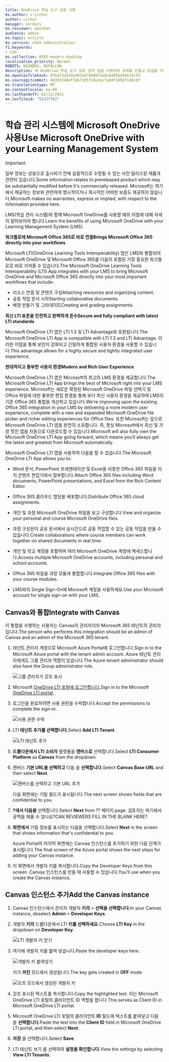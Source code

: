 ```yaml
---
title: OneDrive 학습 도구 상호 사용
ms.author: v-cichur
author: cichur
manager: serdars
ms.reviewer: amitman
audience: admin
ms.topic: article
ms.service: o365-administration
f1.keywords:
- CSH
ms.collection: M365-modern-desktop
localization_priority: Normal
ROBOTS: NOINDEX, NOFOLLOW
description: 새 OneDrive 학습 도구 상호 관리 앱을 사용하여 과제를 만들고 등급을 지정하고, 과정 콘텐츠를 작성 및 구성하고, 실시간으로 파일을 공동 작업합니다.
ms.openlocfilehash: 97baf3e524e483e879d00f5e0c8495b450e13c92
ms.sourcegitcommit: 68383240ef7a673d5f28e2ecfab9f105bf1d8c8f
ms.translationtype: MT
ms.contentlocale: ko-KR
ms.lasthandoff: 05/11/2021
ms.locfileid: "52327742"
---
```

# <a name="use-microsoft-onedrive-with-your-learning-management-system"></a><span data-ttu-id="ce3d6-103">학습 관리 시스템에 Microsoft OneDrive 사용</span><span class="sxs-lookup"><span data-stu-id="ce3d6-103">Use Microsoft OneDrive with your Learning Management System</span></span>

> [!IMPORTANT]
> <span data-ttu-id="ce3d6-104">일부 정보는 상용으로 출시되기 전에 실질적으로 수정될 수 있는 사전 릴리스된 제품과 관련이 있습니다.</span><span class="sxs-lookup"><span data-stu-id="ce3d6-104">Some information relates to prereleased product which may be substantially modified before it's commercially released.</span></span> <span data-ttu-id="ce3d6-105">Microsoft는 여기에서 제공하는 정보와 관련하여 명시적이거나 묵시적인 어떠한 보증도 제공하지 않습니다.</span><span class="sxs-lookup"><span data-stu-id="ce3d6-105">Microsoft makes no warranties, express or implied, with respect to the information provided here.</span></span>

<span data-ttu-id="ce3d6-106">LMS(학습 관리 시스템)와 함께 Microsoft OneDrive를 사용할 때의 이점에 대해 자세히 알아보아야 합니다.</span><span class="sxs-lookup"><span data-stu-id="ce3d6-106">Learn the benefits of using Microsoft OneDrive with your Learning Management System (LMS).</span></span>

<span data-ttu-id="ce3d6-107">**워크플로에 Microsoft Office 365로 바로 연결**</span><span class="sxs-lookup"><span data-stu-id="ce3d6-107">**Brings Microsoft Office 365 directly into your workflows**</span></span>

<span data-ttu-id="ce3d6-108">Microsoft LTI(OneDrive Learning Tools Interoperability) 앱은 LMS와 통합되어 Microsoft OneDrive 및 Microsoft Office 365를 다음이 포함된 가장 중요한 워크플로로 바로 가져올 수 있습니다.</span><span class="sxs-lookup"><span data-stu-id="ce3d6-108">The Microsoft OneDrive Learning Tools Interoperability (LTI) App integrates with your LMS to bring Microsoft OneDrive and Microsoft Office 365 directly into your most important workflows that include:</span></span>

- <span data-ttu-id="ce3d6-109">리소스 연결 및 콘텐츠 구성</span><span class="sxs-lookup"><span data-stu-id="ce3d6-109">Attaching resources and organizing content.</span></span>
- <span data-ttu-id="ce3d6-110">공동 작업 문서 시작</span><span class="sxs-lookup"><span data-stu-id="ce3d6-110">Starting collaborative documents.</span></span>
- <span data-ttu-id="ce3d6-111">배정 만들기 및 그라데이트</span><span class="sxs-lookup"><span data-stu-id="ce3d6-111">Creating and grading assignments.</span></span>

<span data-ttu-id="ce3d6-112">**최신 LTI 표준을 안전하고 완벽하게 준수**</span><span class="sxs-lookup"><span data-stu-id="ce3d6-112">**Secure and fully compliant with latest LTI standards**</span></span>

<span data-ttu-id="ce3d6-113">Microsoft OneDrive LTI 앱은 LTI 1.3 및 LTI Advantage와 호환됩니다.</span><span class="sxs-lookup"><span data-stu-id="ce3d6-113">The Microsoft OneDrive LTI App is compatible with LTI 1.3 and LTI Advantage.</span></span> <span data-ttu-id="ce3d6-114">이러한 이점을 통해 보안이 강화되고 긴밀하게 통합된 사용자 환경을 사용할 수 있습니다.</span><span class="sxs-lookup"><span data-stu-id="ce3d6-114">This advantage allows for a highly secure and tightly integrated user experience.</span></span>

<span data-ttu-id="ce3d6-115">**현대적이고 풍부한 사용자 환경**</span><span class="sxs-lookup"><span data-stu-id="ce3d6-115">**Modern and Rich User Experience**</span></span>

<span data-ttu-id="ce3d6-116">Microsoft OneDrive LTI 앱은 Microsoft의 최고의 LMS 환경을 제공합니다.</span><span class="sxs-lookup"><span data-stu-id="ce3d6-116">The Microsoft OneDrive LTI App brings the best of Microsoft right into your LMS experience.</span></span> <span data-ttu-id="ce3d6-117">Microsoft는 새로운 확장된 Microsoft OneDrive 파일 선택기 및 Office 파일에 대한 풍부한 편집 환경을 통해 보다 최신 사용자 환경을 제공하여 LMS의 기존 Office 365 통합을 개선하고 있습니다.</span><span class="sxs-lookup"><span data-stu-id="ce3d6-117">We're improving upon the existing Office 365 integration in your LMS by delivering a more modern user experience, complete with a new and expanded Microsoft OneDrive file picker and richer editing experiences for Office files.</span></span> <span data-ttu-id="ce3d6-118">또한 Microsoft는 앞으로 Microsoft OneDrive LTI 앱을 완전히 소유합니다. 즉, 항상 Microsoft에서 최신 및 가장 멋진 앱을 자동으로 다운로드할 수 있습니다.</span><span class="sxs-lookup"><span data-stu-id="ce3d6-118">Microsoft will also fully own the Microsoft OneDrive LTI App going forward, which means you’ll always get the latest and greatest from Microsoft automatically.</span></span>

<span data-ttu-id="ce3d6-119">Microsoft OneDrive LTI 앱을 사용하여 다음을 할 수 있습니다.</span><span class="sxs-lookup"><span data-stu-id="ce3d6-119">The Microsoft OneDrive LTI App allows you to:</span></span>

- <span data-ttu-id="ce3d6-120">Word 문서, PowerPoint 프레젠테이션 및 Excel을 비롯한 Office 365 파일을 리치 콘텐츠 편집기에서 첨부합니다.</span><span class="sxs-lookup"><span data-stu-id="ce3d6-120">Attach Office 365 files including Word documents, PowerPoint presentations, and Excel from the Rich Content Editor.</span></span>

- <span data-ttu-id="ce3d6-121">Office 365 클라우드 할당을 배포합니다.</span><span class="sxs-lookup"><span data-stu-id="ce3d6-121">Distribute Office 365 cloud assignments.</span></span>

- <span data-ttu-id="ce3d6-122">개인 및 과정 Microsoft OneDrive 파일을 보고 구성합니다.</span><span class="sxs-lookup"><span data-stu-id="ce3d6-122">View and organize your personal and course Microsoft OneDrive files.</span></span>

- <span data-ttu-id="ce3d6-123">과정 구성원이 공유 문서에서 실시간으로 공동 작업할 수 있는 공동 작업을 만들 수 있습니다.</span><span class="sxs-lookup"><span data-stu-id="ce3d6-123">Create collaborations where course members can work together on shared documents in real time.</span></span>

- <span data-ttu-id="ce3d6-124">개인 및 학교 계정을 포함하여 여러 Microsoft OneDrive 계정에 액세스합니다.</span><span class="sxs-lookup"><span data-stu-id="ce3d6-124">Access multiple Microsoft OneDrive accounts, including personal and school accounts.</span></span>

- <span data-ttu-id="ce3d6-125">Office 365 파일을 과정 모듈과 통합합니다.</span><span class="sxs-lookup"><span data-stu-id="ce3d6-125">Integrate Office 365 files with your course modules.</span></span>

- <span data-ttu-id="ce3d6-126">LMS와의 Single Sign-On에 Microsoft 계정을 사용하세요.</span><span class="sxs-lookup"><span data-stu-id="ce3d6-126">Use your Microsoft account for single sign-on with your LMS.</span></span>

## <a name="integrate-with-canvas"></a><span data-ttu-id="ce3d6-127">Canvas와 통합</span><span class="sxs-lookup"><span data-stu-id="ce3d6-127">Integrate with Canvas</span></span>

<span data-ttu-id="ce3d6-128">이 통합을 수행하는 사용자는 Canvas의 관리자이자 Microsoft 365 테넌트의 관리자입니다.</span><span class="sxs-lookup"><span data-stu-id="ce3d6-128">The person who performs this integration should be an admin of Canvas and an admin of the Microsoft 365 tenant.</span></span>

1. <span data-ttu-id="ce3d6-129">테넌트 관리자 계정으로 Microsoft Azure Portal에 로그인합니다.</span><span class="sxs-lookup"><span data-stu-id="ce3d6-129">Sign in to the Microsoft Azure portal with the tenant admin account.</span></span> <span data-ttu-id="ce3d6-130">Azure 테넌트 관리자에게도 그룹 관리자 역할이 있습니다.</span><span class="sxs-lookup"><span data-stu-id="ce3d6-130">The Azure tenant administrator should also have the Group administrator role.</span></span>

    ![그룹 관리자가 강조 표시](../media/lti-media/lti-group-admin.png)

2. <span data-ttu-id="ce3d6-132">Microsoft [OneDrive LTI 포털에 로그인합니다.](https://odltiappnl.azurewebsites.net/admin)</span><span class="sxs-lookup"><span data-stu-id="ce3d6-132">Sign in to the Microsoft [OneDrive LTI portal](https://odltiappnl.azurewebsites.net/admin).</span></span>

3. <span data-ttu-id="ce3d6-133">로그인을 완료하려면 사용 권한을 수락합니다.</span><span class="sxs-lookup"><span data-stu-id="ce3d6-133">Accept the permissions to complete the sign-in.</span></span>

    ![사용 권한 수락](../media/lti-media/lti-permissions.png)

4. <span data-ttu-id="ce3d6-135">LTI **테넌트 추가를 선택합니다.**</span><span class="sxs-lookup"><span data-stu-id="ce3d6-135">Select **Add LTI Tenant**.</span></span>

     ![LTI 테넌트 추가](../media/lti-media/lti-add-tenant.png)

5. <span data-ttu-id="ce3d6-137">**드롭다운에서 LTI 소비자** 플랫폼을 **캔버스로** 선택합니다.</span><span class="sxs-lookup"><span data-stu-id="ce3d6-137">Select **LTI Consumer Platform** as **Canvas** from the dropdown.</span></span>

6. <span data-ttu-id="ce3d6-138">캔버스 **기본 URL을 선택하고** 다음 을 **선택합니다.**</span><span class="sxs-lookup"><span data-stu-id="ce3d6-138">Select **Canvas Base URL** and then select **Next**.</span></span>

    ![캔버스를 선택하고 기본 URL 추가](../media/lti-media/lti-canvas-base-url.png)

   <span data-ttu-id="ce3d6-140">다음 화면에는 기밀 필드가 표시됩니다.</span><span class="sxs-lookup"><span data-stu-id="ce3d6-140">The next screen shows fields that are confidential to you.</span></span>

7. <span data-ttu-id="ce3d6-141">**?에서 다음을** 선택합니다.</span><span class="sxs-lookup"><span data-stu-id="ce3d6-141">Select **Next** from ??</span></span> <span data-ttu-id="ce3d6-142">페이지.</span><span class="sxs-lookup"><span data-stu-id="ce3d6-142">page.</span></span> <span data-ttu-id="ce3d6-143">검토자는 여기에서 공백을 채울 수 있나요?</span><span class="sxs-lookup"><span data-stu-id="ce3d6-143">CAN REVIEWERS FILL IN THE BLANK HERE?</span></span>

8. <span data-ttu-id="ce3d6-144">**화면에서** 기밀 정보를 표시하는 다음을 선택합니다.</span><span class="sxs-lookup"><span data-stu-id="ce3d6-144">Select **Next** in the screen that shows information that's confidential to you.</span></span>

   <span data-ttu-id="ce3d6-145">Azure Portal의 마지막 화면에는 Canvas 인스턴스를 추가하기 위한 다음 단계가 표시됩니다.</span><span class="sxs-lookup"><span data-stu-id="ce3d6-145">The final screen of the Azure portal shows the next steps for adding your Canvas instance.</span></span>

9. <span data-ttu-id="ce3d6-146">이 화면에서 개발자 키를 복사합니다.</span><span class="sxs-lookup"><span data-stu-id="ce3d6-146">Copy the Developer Keys from this screen.</span></span> <span data-ttu-id="ce3d6-147">Canvas 인스턴스를 만들 때 사용할 수 있습니다.</span><span class="sxs-lookup"><span data-stu-id="ce3d6-147">You'll use when you create the Canvas instance.</span></span>

## <a name="add-the-canvas-instance"></a><span data-ttu-id="ce3d6-148">Canvas 인스턴스 추가</span><span class="sxs-lookup"><span data-stu-id="ce3d6-148">Add the Canvas instance</span></span>

1. <span data-ttu-id="ce3d6-149">Canvas 인스턴스에서 관리자 개발자 **키의**  >  **선택을 선택합니다.**</span><span class="sxs-lookup"><span data-stu-id="ce3d6-149">In your Canvas instance, deselect **Admin** > **Developer Keys**.</span></span>

2. <span data-ttu-id="ce3d6-150">개발자 **키의** 드롭다운에서 LTI **키를 선택하세요.**</span><span class="sxs-lookup"><span data-stu-id="ce3d6-150">Choose **LTI Key** in the dropdown on **Developer Key**.</span></span>

   ![LTI 개발자 키 얻기](../media/lti-media/lti-developer-keys.png)

3. <span data-ttu-id="ce3d6-152">여기에 개발자 키를 붙여 넣습니다.</span><span class="sxs-lookup"><span data-stu-id="ce3d6-152">Paste the developer keys here.</span></span>

     ![개발자 키 붙여넣기](../media/lti-media/lti-developer-keys.png)

   <span data-ttu-id="ce3d6-154">키가 **꺼진** 모드에서 생성됩니다.</span><span class="sxs-lookup"><span data-stu-id="ce3d6-154">The key gets created in **OFF** mode</span></span>

   ![오프 모드에서 생성된 개발자 키](../media/lti-media/lti-copy-developer-keys.png)

4. <span data-ttu-id="ce3d6-156">강조 표시된 텍스트를 복사합니다.</span><span class="sxs-lookup"><span data-stu-id="ce3d6-156">Copy the highlighted text.</span></span>
    <span data-ttu-id="ce3d6-157">이는 Microsoft OneDrive LTI 포털의 클라이언트 ID 역할을 합니다.</span><span class="sxs-lookup"><span data-stu-id="ce3d6-157">This serves as Client ID in Microsoft OneDrive LTI portal.</span></span>

5. <span data-ttu-id="ce3d6-158">Microsoft OneDrive LTI 포털의 클라이언트 **ID** 필드에 텍스트를 붙여넣고 다음 을 **선택합니다.**</span><span class="sxs-lookup"><span data-stu-id="ce3d6-158">Paste the text into the **Client ID** field in Microsoft OneDrive LTI portal, and then select **Next**.</span></span>

6. <span data-ttu-id="ce3d6-159">**저장** 을 선택합니다.</span><span class="sxs-lookup"><span data-stu-id="ce3d6-159">Select **Save**.</span></span>

7. <span data-ttu-id="ce3d6-160">LTI 테넌트 보기 를 선택하여 **설정을 확인합니다.**</span><span class="sxs-lookup"><span data-stu-id="ce3d6-160">View the settings by selecting **View LTI Tenants**.</span></span>
